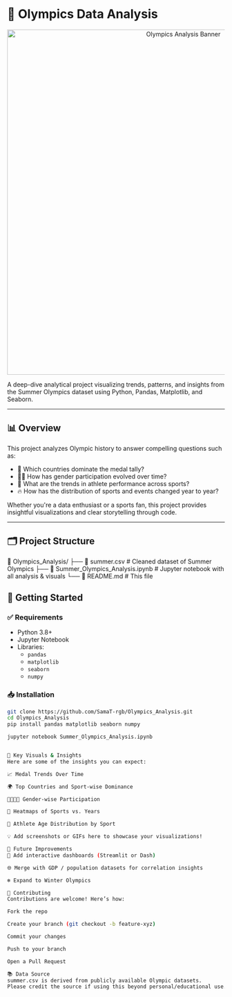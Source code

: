 # 🏅 Olympics Data Analysis

<p align="center">
  <img src="banner-image.png" alt="Olympics Analysis Banner" width="800"/>
</p>

A deep-dive analytical project visualizing trends, patterns, and insights from the Summer Olympics dataset using Python, Pandas, Matplotlib, and Seaborn.

---

## 📊 Overview

This project analyzes Olympic history to answer compelling questions such as:

- 🥇 Which countries dominate the medal tally?
- 🧍‍♂️ How has gender participation evolved over time?
- 🧠 What are the trends in athlete performance across sports?
- 🔥 How has the distribution of sports and events changed year to year?

Whether you're a data enthusiast or a sports fan, this project provides insightful visualizations and clear storytelling through code.

---

## 🗂️ Project Structure
📁 Olympics_Analysis/
├── 📄 summer.csv # Cleaned dataset of Summer Olympics
├── 📓 Summer_Olympics_Analysis.ipynb # Jupyter notebook with all analysis & visuals
└── 📄 README.md # This file

## 🚀 Getting Started

### ✅ Requirements

- Python 3.8+
- Jupyter Notebook
- Libraries:
  - `pandas`
  - `matplotlib`
  - `seaborn`
  - `numpy`

### 📥 Installation

```bash
git clone https://github.com/SamaT-rgb/Olympics_Analysis.git
cd Olympics_Analysis
pip install pandas matplotlib seaborn numpy

jupyter notebook Summer_Olympics_Analysis.ipynb


📌 Key Visuals & Insights
Here are some of the insights you can expect:

📈 Medal Trends Over Time

🌍 Top Countries and Sport-wise Dominance

👩‍🦰👨‍🦱 Gender-wise Participation

🧬 Heatmaps of Sports vs. Years

🏃 Athlete Age Distribution by Sport

💡 Add screenshots or GIFs here to showcase your visualizations!

🌱 Future Improvements
🔄 Add interactive dashboards (Streamlit or Dash)

🌐 Merge with GDP / population datasets for correlation insights

❄️ Expand to Winter Olympics

🤝 Contributing
Contributions are welcome! Here’s how:

Fork the repo

Create your branch (git checkout -b feature-xyz)

Commit your changes

Push to your branch

Open a Pull Request

📚 Data Source
summer.csv is derived from publicly available Olympic datasets.
Please credit the source if using this beyond personal/educational use.
